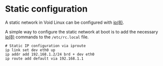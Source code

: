 # Static configuration

A static network in Void Linux can be configured with
[ip(8)](https://man.voidlinux.org/ip.8).

A simple way to configure the static network at boot is to add the necessary
[ip(8)](https://man.voidlinux.org/ip.8) commands to the `/etc/rc.local` file.

```
# Static IP configuration via iproute
ip link set dev eth0 up
ip addr add 192.168.1.2/24 brd + dev eth0
ip route add default via 192.168.1.1
```

